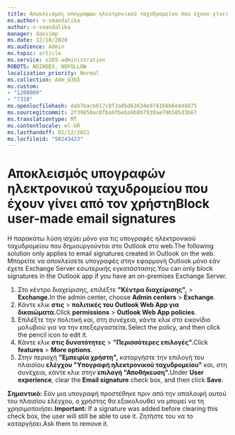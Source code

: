 ```yaml
---
title: Αποκλεισμός υπογραφών ηλεκτρονικού ταχυδρομείου που έχουν γίνει από τον χρήστη
ms.author: v-smandalika
author: v-smandalika
manager: dansimp
ms.date: 12/18/2020
ms.audience: Admin
ms.topic: article
ms.service: o365-administration
ROBOTS: NOINDEX, NOFOLLOW
localization_priority: Normal
ms.collection: Adm_O365
ms.custom:
- "1200009"
- "7310"
ms.openlocfilehash: dab7eacb617c8f3a8bd63634e974166b6e448d75
ms.sourcegitcommit: 2f39850ac0fba9fbeba9b8b7939ae79b505d3b67
ms.translationtype: MT
ms.contentlocale: el-GR
ms.lasthandoff: 02/12/2021
ms.locfileid: "50243423"
---
```

# <a name="block-user-made-email-signatures"></a><span data-ttu-id="7afc5-102">Αποκλεισμός υπογραφών ηλεκτρονικού ταχυδρομείου που έχουν γίνει από τον χρήστη</span><span class="sxs-lookup"><span data-stu-id="7afc5-102">Block user-made email signatures</span></span>

<span data-ttu-id="7afc5-103">Η παρακάτω λύση ισχύει μόνο για τις υπογραφές ηλεκτρονικού ταχυδρομείου που δημιουργούνται στο Outlook στο web.</span><span class="sxs-lookup"><span data-stu-id="7afc5-103">The following solution only applies to email signatures created in Outlook on the web.</span></span> <span data-ttu-id="7afc5-104">Μπορείτε να αποκλείσετε υπογραφές στην εφαρμογή Outlook μόνο εάν έχετε Exchange Server εσωτερικής εγκατάστασης.</span><span class="sxs-lookup"><span data-stu-id="7afc5-104">You can only block signatures in the Outlook app if you have an on-premises Exchange Server.</span></span>

1. <span data-ttu-id="7afc5-105">Στο κέντρο διαχείρισης, επιλέξτε **"Κέντρα διαχείρισης",**  >  **Exchange.**</span><span class="sxs-lookup"><span data-stu-id="7afc5-105">In the admin center, choose **Admin centers** > **Exchange**.</span></span>
2. <span data-ttu-id="7afc5-106">Κάντε κλικ **στις**  >  **πολιτικές του Outlook Web App για δικαιώματα.**</span><span class="sxs-lookup"><span data-stu-id="7afc5-106">Click **permissions** > **Outlook Web App policies**.</span></span>
3. <span data-ttu-id="7afc5-107">Επιλέξτε την πολιτική και, στη συνέχεια, κάντε κλικ στο εικονίδιο μολυβιού για να την επεξεργαστείτε.</span><span class="sxs-lookup"><span data-stu-id="7afc5-107">Select the policy, and then click the pencil icon to edit it.</span></span>
4. <span data-ttu-id="7afc5-108">Κάντε κλικ **στις δυνατότητες**  >  **"Περισσότερες επιλογές".**</span><span class="sxs-lookup"><span data-stu-id="7afc5-108">Click **features** > **More options**.</span></span>
5. <span data-ttu-id="7afc5-109">Στην περιοχή **"Εμπειρία χρήστη",** καταργήστε την επιλογή του πλαισίου **ελέγχου "Υπογραφή ηλεκτρονικού ταχυδρομείου"** και, στη συνέχεια, κάντε κλικ στην **επιλογή "Αποθήκευση".**</span><span class="sxs-lookup"><span data-stu-id="7afc5-109">Under **User experience**, clear the **Email signature** check box, and then click **Save**.</span></span>

<span data-ttu-id="7afc5-110">**Σημαντικό:** Εάν μια υπογραφή προστέθηκε πριν από την απαλοιφή αυτού του πλαισίου ελέγχου, ο χρήστης θα εξακολουθεί να μπορεί να τη χρησιμοποιήσει.</span><span class="sxs-lookup"><span data-stu-id="7afc5-110">**Important:** If a signature was added before clearing this check box, the user will still be able to use it.</span></span> <span data-ttu-id="7afc5-111">Ζητήστε του να το καταργήσει.</span><span class="sxs-lookup"><span data-stu-id="7afc5-111">Ask them to remove it.</span></span>
